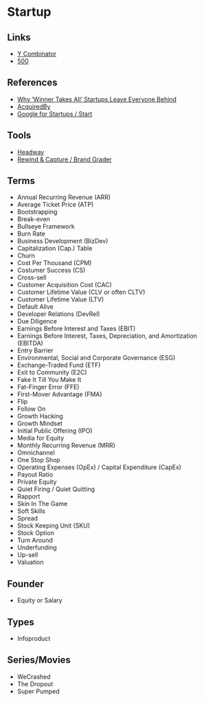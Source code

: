 # Startup

<!--
Caserbin raises $10M in seed funding to help companies deliver a great candidate experience! Read more ->

https://angel.co/
https://linktr.ee/

Pró-Labore
-->

## Links

- [Y Combinator](https://ycombinator.com/)
- [500](https://500.co/)

## References

- [Why ‘Winner Takes All’ Startups Leave Everyone Behind](https://marker.medium.com/why-winner-takes-all-leaves-everyone-behind-19bd756e1610)
- [AcquiredBy](https://acquiredby.co/)
- [Google for Startups / Start](https://startup.google.com/start/)

## Tools

- [Headway](https://headwayapp.co/)
- [Rewind & Capture / Brand Grader](https://rewindandcapture.com/brand-grader/)

## Terms

- Annual Recurring Revenue (ARR)
- Average Ticket Price (ATP)
- Bootstrapping
- Break-even
- Bullseye Framework
- Burn Rate
- Business Development (BizDev)
- Capitalization (Cap.) Table
- Churn
- Cost Per Thousand (CPM)
- Costumer Success (CS)
- Cross-sell
- Customer Acquisition Cost (CAC)
- Customer Lifetime Value (CLV or often CLTV)
- Customer Lifetime Value (LTV)
- Default Alive
- Developer Relations (DevRel)
- Due Diligence
- Earnings Before Interest and Taxes (EBIT)
- Earnings Before Interest, Taxes, Depreciation, and Amortization (EBITDA)
- Entry Barrier
- Environmental, Social and Corporate Governance (ESG)
- Exchange-Traded Fund (ETF)
- Exit to Community (E2C)
- Fake It Till You Make It
- Fat-Finger Error (FFE)
- First-Mover Advantage (FMA)
- Flip
- Follow On
- Growth Hacking
- Growth Mindset
- Initial Public Offering (IPO)
- Media for Equity
- Monthly Recurring Revenue (MRR)
- Omnichannel
- One Stop Shop
- Operating Expenses (OpEx) / Capital Expenditure (CapEx)
- Payout Ratio
- Private Equity
- Quiet Firing / Quiet Quitting
- Rapport
- Skin In The Game
- Soft Skills
- Spread
- Stock Keeping Unit (SKU)
- Stock Option
- Turn Around
- Underfunding
- Up-sell
- Valuation

## Founder

- Equity or Salary

## Types

- Infoproduct

<!-- ## Key Features

- Engajamento -->

## Series/Movies

- WeCrashed
- The Dropout
- Super Pumped
